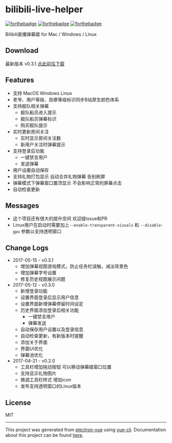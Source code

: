 # bilibili-live-helper
[![forthebadge](http://forthebadge.com/images/badges/built-with-love.svg)](http://forthebadge.com)
[![forthebadge](http://forthebadge.com/images/badges/uses-js.svg)](http://forthebadge.com)
[![forthebadge](http://forthebadge.com/images/badges/made-with-vue.svg)](http://forthebadge.com)

 Bilibili直播弹幕姬 for Mac / Windows / Linux

## Download
最新版本 v0.3.1 [点此前往下载](http://bilibili.danmaku.live)

## Features
* 支持 MacOS Windows Linux
* 老爷、用户等级、勋章等级标识同步B站原生颜色体系
* 支持舰队相关弹幕
  * 舰队船员进入提示
  * 舰队船员弹幕标识
  * 购买舰队提示
* 实时更新房间关注
  * 实时显示房间关注数
  * 新用户关注时弹幕提示
* 支持登录后功能
  * 一键禁言用户
  * 发送弹幕
* 用户设置自动保存
* 支持礼物打包显示 自动合并礼物弹幕 告别刷屏
* 弹幕模式下弹幕窗口置顶显示 不会影响正常的屏幕点击
* 自动检查更新

## Messages
 * 这个项目还有很大的提升空间 欢迎提issue和PR
 * Linux用户在启动时需要加上`--enable-transparent-visuals` 和 `--disable-gpu` 参数以支持透明窗口

## Change Logs
* 2017-05-15 - v0.3.1
  * 增加弹幕视图游戏模式，防止任务栏误触，减淡背景色
  * 增加弹幕字号设置
  * 修复历史视图展示问题
* 2017-05-12 - v0.3.0
  * 新增登录功能
  * 设置界面登录后显示用户信息
  * 设置界面新增弹幕停留时间设定
  * 历史界面添加登录后相关功能
    * 一键禁言用户
    * 弹幕发送
  * 自动保存用户设置以及登录信息
  * 自动检查更新，有新版本时提醒
  * 添加关于界面
  * 界面UI优化
  * 弹幕池优化
* 2017-04-21 - v0.2.0
  * 工具栏增加拖动按钮 可以移动弹幕姬窗口位置
  * 支持显示礼物图片
  * 微调工具栏样式 增加icon
  * 发布支持透明窗口的Linux版本

## License
MIT

---

This project was generated from [electron-vue](https://github.com/SimulatedGREG/electron-vue) using [vue-cli](https://github.com/vuejs/vue-cli). Documentation about this project can be found [here](https://simulatedgreg.gitbooks.io/electron-vue/content/index.html).
